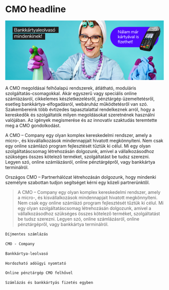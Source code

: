 # CMO headline

![logo](_media/desktop1.png)

A CMO megoldásai felhőalapú rendszerek, átlátható, moduláris szolgáltatás-csomagokkal. Akár egyszerű vagy speciális online számlázásról, cikkelemes készletkezelésről, pénztárgép üzemeltetésről, esetleg bankkártya-elfogadásról, webáruház működtetésről van szó. Szakembereink több évtizedes tapasztalattal rendelkeznek arról, hogy a kereskedők és szolgáltatók milyen megoldásokat szeretnének használni valójában. Az igények megismerése és az innovatív szaktudás teremtette meg a CMO gondolkodást.

A CMO – Company egy olyan komplex kereskedelmi rendszer, amely a micro-, és kisvállalkozások mindennapjait hivatott megkönnyíteni. Nem csak egy online számlázó program fejlesztését tűztük ki célul. Mi egy olyan szolgáltatáscsomag létrehozásán dolgozunk, amivel a vállalkozásodhoz szükséges összes kötelező terméket, szolgáltatást be tudsz szerezni. Legyen szó, online számlázásról, online pénztárgépről, vagy bankkártya terminálról.

Országos CMO – Partnerhálózat létrehozásán dolgozunk, hogy mindenki személyre szabottan tudjon segítséget kérni egy közeli partnerünktől.

> A CMO – Company egy olyan komplex kereskedelmi rendszer, amely a micro-, és kisvállalkozások mindennapjait hivatott megkönnyíteni. Nem csak egy online számlázó program fejlesztését tűztük ki célul. Mi egy olyan szolgáltatáscsomag létrehozásán dolgozunk, amivel a vállalkozásodhoz szükséges összes kötelező terméket, szolgáltatást be tudsz szerezni. Legyen szó, online számlázásról, online pénztárgépről, vagy bankkártya terminálról.

```1
Díjmentes számlázás
```

```2
CMO - Company
```

```3
Bankkártya-leolvasó
```

```4
Hordozható adóügyi nyomtató
```

```5
Online pénztárgép CMO felhővel
```

```6
Számlázás és bankkártyás fizetés egyben
```

